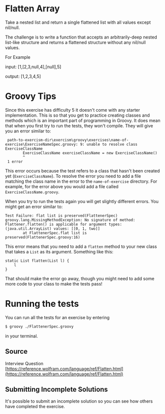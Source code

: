 # Flatten Array

Take a nested list and return a single flattened list with all values except nil/null.

The challenge is to write a function that accepts an arbitrarily-deep nested list-like structure and returns a flattened structure without any nil/null values.

For Example

input: [1,[2,3,null,4],[null],5]

output: [1,2,3,4,5]

# Groovy Tips

Since this exercise has difficulty 5 it doesn't come with any starter implementation.
This is so that you get to practice creating classes and methods which is an important part of programming in Groovy.
It does mean that when you first try to run the tests, they won't compile.
They will give you an error similar to:
```
 path-to-exercism-dir\exercism\groovy\exercises\name-of-exercise\ExerciseNameSpec.groovy: 9: unable to resolve class ExerciseClassName
        ExerciseClassName exerciseClassName = new ExerciseClassName()
        ^
 1 error
```
This error occurs because the test refers to a class that hasn't been created yet (`ExerciseClassName`).
To resolve the error you need to add a file matching the class name in the error to the `name-of-exercise` directory.
For example, for the error above you would add a file called `ExerciseClassName.groovy`.

When you try to run the tests again you will get slightly different errors.
You might get an error similar to:
```
Test Failure: flat list is preserved(FlattenerSpec)
groovy.lang.MissingMethodException: No signature of method: Flattener.flatten() is applicable for argument types: (java.util.ArrayList) values: [[0, 1, two]]
        at FlattenerSpec.flat list is preserved(FlattenerSpec.groovy:16)
```
This error means that you need to add a `flatten` method to your new class that takes a `List` as its argument.
Something like this:
```
static List flatten(List l) {
    l
}
```
That should make the error go away, though you might need to add some more code to your class to make the tests pass!

# Running the tests

You can run all the tests for an exercise by entering

```sh
$ groovy ./FlattenerSpec.groovy
```

in your terminal.

## Source

Interview Question [https://reference.wolfram.com/language/ref/Flatten.html](https://reference.wolfram.com/language/ref/Flatten.html)

## Submitting Incomplete Solutions

It's possible to submit an incomplete solution so you can see how others have completed the exercise.
